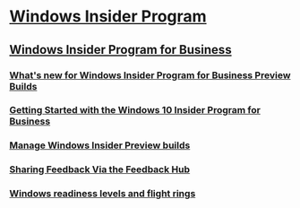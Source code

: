 # [Windows Insider Program](https://docs.microsoft.com/en-us/windows-insider/)
## [Windows Insider Program for Business](index.md)
### [What's new for Windows Insider Program for Business Preview Builds](wip-4-biz-whats-new.md)
### [Getting Started with the Windows 10 Insider Program for Business](wip-4-biz-get-started.md)
### [Manage Windows Insider Preview builds](wip-4-biz-manage-builds.md)
### [Sharing Feedback Via the Feedback Hub](wip-4-biz-feedback-hub.md)
### [Windows readiness levels and flight rings](wip-4-biz-flight-levels-and-rings.md)